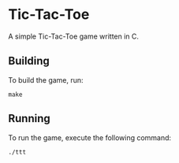 # Tic-Tac-Toe

A simple Tic-Tac-Toe game written in C.

## Building

To build the game, run:

```
make
```

## Running

To run the game, execute the following command:

```
./ttt
```
